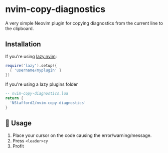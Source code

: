 # nvim-copy-diagnostics

A very simple Neovim plugin for copying diagnostics from the current line to the clipboard.

## Installation

If you're using [lazy.nvim](https://github.com/folke/lazy.nvim):

```lua
require('lazy').setup({
  { 'username/myplugin' }
})
```

If you're using a lazy plugins folder

```lua
-- nvim-copy-diagnostics.lua
return {
  'NStafford2/nvim-copy-diagnostics'
}
```

## 🔑 Usage

1. Place your cursor on the code causing the error/warning/message.
2. Press `<leader>cy`
3. Profit
